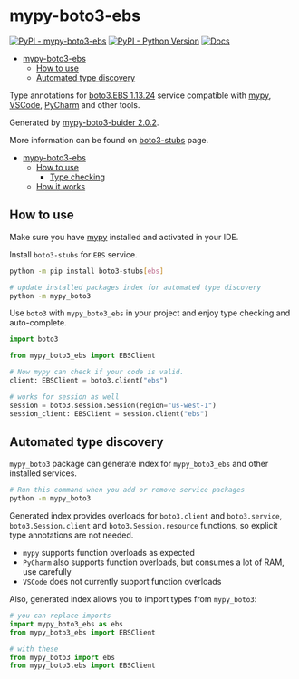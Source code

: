 # mypy-boto3-ebs

[![PyPI - mypy-boto3-ebs](https://img.shields.io/pypi/v/mypy-boto3-ebs.svg?color=blue)](https://pypi.org/project/mypy-boto3-ebs)
[![PyPI - Python Version](https://img.shields.io/pypi/pyversions/mypy-boto3-ebs.svg?color=blue)](https://pypi.org/project/mypy-boto3-ebs)
[![Docs](https://img.shields.io/readthedocs/mypy-boto3-builder.svg?color=blue)](https://mypy-boto3-builder.readthedocs.io/)

- [mypy-boto3-ebs](#mypy-boto3-ebs)
  - [How to use](#how-to-use)
  - [Automated type discovery](#automated-type-discovery)


Type annotations for
[boto3.EBS 1.13.24](https://boto3.amazonaws.com/v1/documentation/api/1.13.24/reference/services/ebs.html#EBS) service
compatible with [mypy](https://github.com/python/mypy), [VSCode](https://code.visualstudio.com/),
[PyCharm](https://www.jetbrains.com/pycharm/) and other tools.

Generated by [mypy-boto3-buider 2.0.2](https://github.com/vemel/mypy_boto3_builder).

More information can be found on [boto3-stubs](https://pypi.org/project/boto3-stubs/) page.

- [mypy-boto3-ebs](#mypy-boto3-ebs)
  - [How to use](#how-to-use)
    - [Type checking](#type-checking)
  - [How it works](#how-it-works)

## How to use

Make sure you have [mypy](https://github.com/python/mypy) installed and activated in your IDE.

Install `boto3-stubs` for `EBS` service.

```bash
python -m pip install boto3-stubs[ebs]

# update installed packages index for automated type discovery
python -m mypy_boto3
```

Use `boto3` with `mypy_boto3_ebs` in your project and enjoy type checking and auto-complete.

```python
import boto3

from mypy_boto3_ebs import EBSClient

# Now mypy can check if your code is valid.
client: EBSClient = boto3.client("ebs")

# works for session as well
session = boto3.session.Session(region="us-west-1")
session_client: EBSClient = session.client("ebs")

```

## Automated type discovery

`mypy_boto3` package can generate index for `mypy_boto3_ebs` and other installed services.

```bash
# Run this command when you add or remove service packages
python -m mypy_boto3
```

Generated index provides overloads for `boto3.client` and `boto3.service`,
`boto3.Session.client` and `boto3.Session.resource` functions,
so explicit type annotations are not needed.

- `mypy` supports function overloads as expected
- `PyCharm` also supports function overloads, but consumes a lot of RAM, use carefully
- `VSCode` does not currently support function overloads

Also, generated index allows you to import types from `mypy_boto3`:

```python
# you can replace imports
import mypy_boto3_ebs as ebs
from mypy_boto3_ebs import EBSClient

# with these
from mypy_boto3 import ebs
from mypy_boto3.ebs import EBSClient
```
